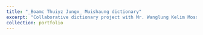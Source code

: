 ```yaml
---
title: "_Boamc Thuiyz Jungx_ Muishaung dictionary"
excerpt: "Collaborative dictionary project with Mr. Wanglung Kelim Mossang of Arunachal Pradesh for the Muishaung language, a Tibeto-Burman variety spoken on the India/Myanmar border. 2015 – present. Development of tools to collaborate remotely in the creation and management of a database and a corresponding mobile phone app for community use."
collection: portfolio
---
```

